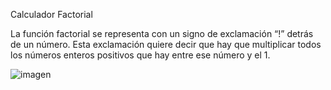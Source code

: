Calculador Factorial

La función factorial se representa con un signo de exclamación “!” detrás de un número. Esta exclamación quiere decir que hay que multiplicar todos los números enteros positivos que hay entre ese número y el 1.

![imagen](https://github.com/AndresSandoval123/logica3/assets/167252430/31c33525-15fb-48c8-a560-76ce529af712)
